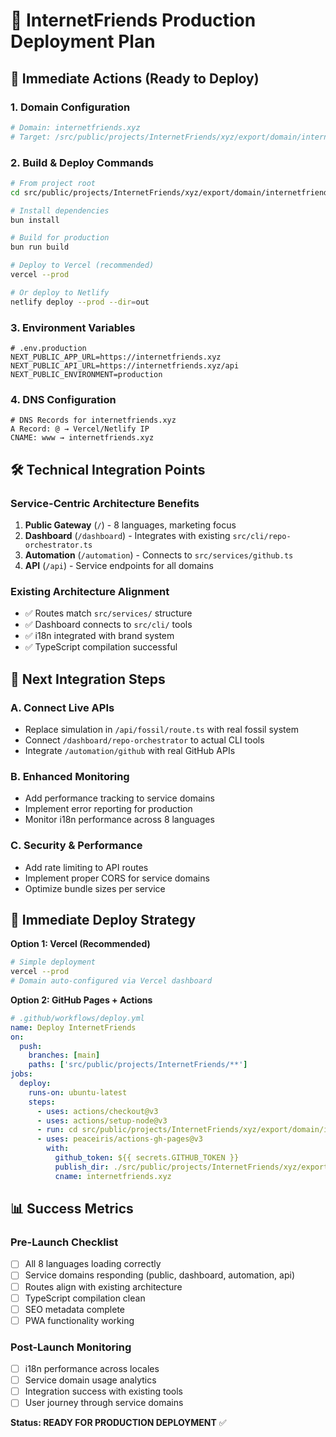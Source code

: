 # 🚀 InternetFriends Production Deployment Plan

## 🎯 Immediate Actions (Ready to Deploy)

### 1. **Domain Configuration**
```bash
# Domain: internetfriends.xyz
# Target: /src/public/projects/InternetFriends/xyz/export/domain/internetfriends-portfolio/
```

### 2. **Build & Deploy Commands**
```bash
# From project root
cd src/public/projects/InternetFriends/xyz/export/domain/internetfriends-portfolio/

# Install dependencies
bun install

# Build for production
bun run build

# Deploy to Vercel (recommended)
vercel --prod

# Or deploy to Netlify
netlify deploy --prod --dir=out
```

### 3. **Environment Variables**
```env
# .env.production
NEXT_PUBLIC_APP_URL=https://internetfriends.xyz
NEXT_PUBLIC_API_URL=https://internetfriends.xyz/api
NEXT_PUBLIC_ENVIRONMENT=production
```

### 4. **DNS Configuration**
```
# DNS Records for internetfriends.xyz
A Record: @ → Vercel/Netlify IP
CNAME: www → internetfriends.xyz
```

## 🛠️ Technical Integration Points

### Service-Centric Architecture Benefits
1. **Public Gateway** (`/`) - 8 languages, marketing focus
2. **Dashboard** (`/dashboard`) - Integrates with existing `src/cli/repo-orchestrator.ts`
3. **Automation** (`/automation`) - Connects to `src/services/github.ts`
4. **API** (`/api`) - Service endpoints for all domains

### Existing Architecture Alignment
- ✅ Routes match `src/services/` structure
- ✅ Dashboard connects to `src/cli/` tools
- ✅ i18n integrated with brand system
- ✅ TypeScript compilation successful

## 🔧 Next Integration Steps

### A. **Connect Live APIs**
- Replace simulation in `/api/fossil/route.ts` with real fossil system
- Connect `/dashboard/repo-orchestrator` to actual CLI tools
- Integrate `/automation/github` with real GitHub APIs

### B. **Enhanced Monitoring**
- Add performance tracking to service domains
- Implement error reporting for production
- Monitor i18n performance across 8 languages

### C. **Security & Performance**
- Add rate limiting to API routes
- Implement proper CORS for service domains
- Optimize bundle sizes per service

## 🎯 Immediate Deploy Strategy

**Option 1: Vercel (Recommended)**
```bash
# Simple deployment
vercel --prod
# Domain auto-configured via Vercel dashboard
```

**Option 2: GitHub Pages + Actions**
```yaml
# .github/workflows/deploy.yml
name: Deploy InternetFriends
on:
  push:
    branches: [main]
    paths: ['src/public/projects/InternetFriends/**']
jobs:
  deploy:
    runs-on: ubuntu-latest
    steps:
      - uses: actions/checkout@v3
      - uses: actions/setup-node@v3
      - run: cd src/public/projects/InternetFriends/xyz/export/domain/internetfriends-portfolio && bun install && bun run build
      - uses: peaceiris/actions-gh-pages@v3
        with:
          github_token: ${{ secrets.GITHUB_TOKEN }}
          publish_dir: ./src/public/projects/InternetFriends/xyz/export/domain/internetfriends-portfolio/out
          cname: internetfriends.xyz
```

## 📊 Success Metrics

### Pre-Launch Checklist
- [ ] All 8 languages loading correctly
- [ ] Service domains responding (public, dashboard, automation, api)
- [ ] Routes align with existing architecture
- [ ] TypeScript compilation clean
- [ ] SEO metadata complete
- [ ] PWA functionality working

### Post-Launch Monitoring
- [ ] i18n performance across locales
- [ ] Service domain usage analytics
- [ ] Integration success with existing tools
- [ ] User journey through service domains

**Status: READY FOR PRODUCTION DEPLOYMENT** ✅
